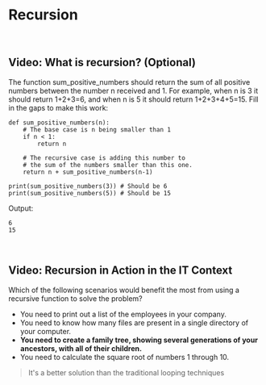 # Recursion

<br>

## Video: What is recursion? (Optional)

The function sum_positive_numbers should return the sum of all positive numbers between the number n received and 1. For example, when n is 3 it should return 1+2+3=6, and when n is 5 it should return 1+2+3+4+5=15. Fill in the gaps to make this work:

```
def sum_positive_numbers(n):
    # The base case is n being smaller than 1
    if n < 1:
        return n

    # The recursive case is adding this number to 
    # the sum of the numbers smaller than this one.
    return n + sum_positive_numbers(n-1)

print(sum_positive_numbers(3)) # Should be 6
print(sum_positive_numbers(5)) # Should be 15
```

Output:

```
6
15
```

<br>

## Video: Recursion in Action in the IT Context

Which of the following scenarios would benefit the most from using a recursive function to solve the problem?

* You need to print out a list of the employees in your company.
* You need to know how many files are present in a single directory of your computer.
* **You need to create a family tree, showing several generations of your ancestors, with all of their children.**
* You need to calculate the square root of numbers 1 through 10.

> It's a better solution than the traditional looping techniques